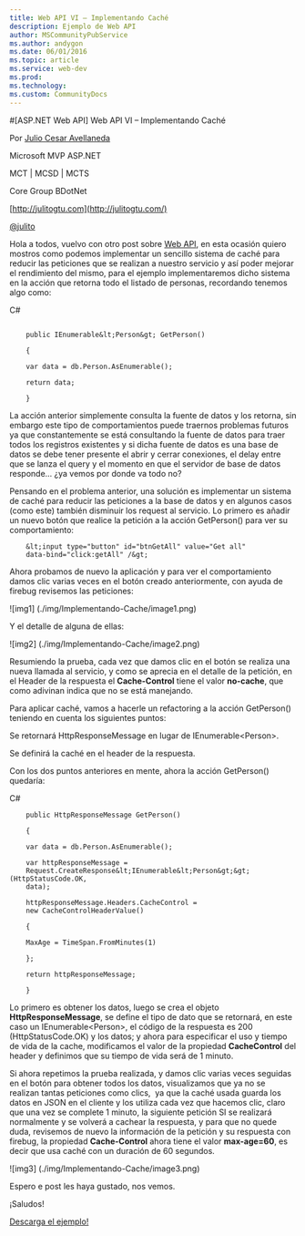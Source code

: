 ```yaml
---
title: Web API VI – Implementando Caché
description: Ejemplo de Web API
author: MSCommunityPubService
ms.author: andygon
ms.date: 06/01/2016
ms.topic: article
ms.service: web-dev
ms.prod: 
ms.technology:
ms.custom: CommunityDocs
---
```


#[ASP.NET Web API] Web API VI – Implementando Caché

Por [Julio Cesar
Avellaneda](http://mvp.microsoft.com/en-us/MVP/Julio%20Cesar%20Avellaneda-4038198)

Microsoft MVP ASP.NET

MCT | MCSD | MCTS

Core Group BDotNet

[http://julitogtu.com](http://julitogtu.com/)

[@julito](https://twitter.com/julitogtu)

Hola a todos, vuelvo con otro post sobre [Web
API](http://julitogtu.com/asp-net-web-api/), en esta ocasión quiero
mostros como podemos implementar un sencillo sistema de caché para
reducir las peticiones que se realizan a nuestro servicio y así poder
mejorar el rendimiento del mismo, para el ejemplo implementaremos dicho
sistema en la acción que retorna todo el listado de personas, recordando
tenemos algo como:

C\#

```

    public IEnumerable&lt;Person&gt; GetPerson()

    {

    var data = db.Person.AsEnumerable();

    return data;

    }
```

La acción anterior simplemente consulta la fuente de datos y los
retorna, sin embargo este tipo de comportamientos puede traernos
problemas futuros ya que constantemente se está consultando la fuente de
datos para traer todos los registros existentes y si dicha fuente de
datos es una base de datos se debe tener presente el abrir y cerrar
conexiones, el delay entre que se lanza el query y el momento en que el
servidor de base de datos responde… ¿ya vemos por donde va todo no?

Pensando en el problema anterior, una solución es implementar un sistema
de caché para reducir las peticiones a la base de datos y en algunos
casos (como este) también disminuir los request al servicio. Lo primero
es añadir un nuevo botón que realice la petición a la acción GetPerson()
para ver su comportamiento:


```
    &lt;input type="button" id="btnGetAll" value="Get all"
    data-bind="click:getAll" /&gt;
```

Ahora probamos de nuevo la aplicación y para ver el comportamiento damos
clic varias veces en el botón creado anteriormente, con ayuda de firebug
revisemos las peticiones:

![img1] (./img/Implementando-Cache/image1.png)

Y el detalle de alguna de ellas:

![img2] (./img/Implementando-Cache/image2.png)

Resumiendo la prueba, cada vez que damos clic en el botón se realiza una
nueva llamada al servicio, y como se aprecia en el detalle de la
petición, en el Header de la respuesta el **Cache-Control** tiene el
valor **no-cache**, que como adivinan indica que no se está manejando.

Para aplicar caché, vamos a hacerle un refactoring a la acción
GetPerson() teniendo en cuenta los siguientes puntos:

Se retornará HttpResponseMessage en lugar de IEnumerable&lt;Person&gt;.

Se definirá la caché en el header de la respuesta.

Con los dos puntos anteriores en mente, ahora la acción GetPerson()
quedaría:

C\#

```
    public HttpResponseMessage GetPerson()

    {

    var data = db.Person.AsEnumerable();

    var httpResponseMessage =
    Request.CreateResponse&lt;IEnumerable&lt;Person&gt;&gt;(HttpStatusCode.OK,
    data);

    httpResponseMessage.Headers.CacheControl =
    new CacheControlHeaderValue()

    {

    MaxAge = TimeSpan.FromMinutes(1)

    };

    return httpResponseMessage;

    }
```

Lo primero es obtener los datos, luego se crea el objeto
**HttpResponseMessage**, se define el tipo de dato que se retornará, en
este caso un IEnumerable&lt;Person&gt;, el código de la respuesta es 200
(HttpStatusCode.OK) y los datos; y ahora para especificar el uso y
tiempo de vida de la cache, modificamos el valor de la propiedad
**CacheControl** del header y definimos que su tiempo de vida será de 1
minuto.

Si ahora repetimos la prueba realizada, y damos clic varias veces
seguidas en el botón para obtener todos los datos, visualizamos que ya
no se realizan tantas peticiones como clics,  ya que la caché usada
guarda los datos en JSON en el cliente y los utiliza cada vez que
hacemos clic, claro que una vez se complete 1 minuto, la siguiente
petición SI se realizará normalmente y se volverá a cachear la
respuesta, y para que no quede duda, revisemos de nuevo la información
de la petición y su respuesta con firebug, la propiedad
**Cache-Control** ahora tiene el valor **max-age=60**, es decir que usa
caché con un duración de 60 segundos.

![img3] (./img/Implementando-Cache/image3.png)

Espero e post les haya gustado, nos vemos.

¡Saludos!

[Descarga el ejemplo!](http://sdrv.ms/1c1HoFS)




